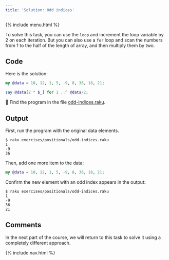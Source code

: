 ```yaml
---
title: 'Solution: Odd indices'
---
```


{% include menu.html %}

To solve this task, you can use the `loop` and increment the loop variable by 2 on each iteration. But you can also use a `for` loop and scan the numbers from 1 to the half of the length of array, and then multiply them by two.

## Code

Here is the solution:

```raku
my @data = 10, 12, 1, 5, -9, 8, 36, 18, 21;

say @data[2 * $_] for 1 ..^ @data/2;
```

🦋 Find the program in the file [odd-indices.raku](https://github.com/ash/raku-course/blob/master/essentials/positionals/exercises/odd-indices.raku).

## Output

First, run the program with the original data elements.

```console
$ raku exercises/positionals/odd-indices.raku
1
-9
36
```

Then, add one more item to the data:

```raku
my @data = 10, 12, 1, 5, -9, 8, 36, 18, 21;
```

Confirm the new element with an odd index appears in the output:

```console
$ raku exercises/positionals/odd-indices.raku
1
-9
36
21
```

## Comments

In the next part of the course, we will return to this task to solve it using a completely different approach.

{% include nav.html %}
